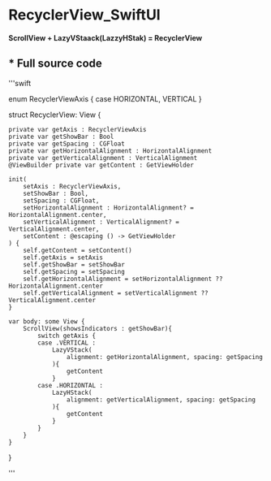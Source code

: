 # RecyclerView_SwiftUI
#### ScrollView + LazyVStaack(LazzyHStak) = RecyclerView

## * Full source code

'''swift

enum RecyclerViewAxis {
    case HORIZONTAL, VERTICAL
}

struct RecyclerView<GetViewHolder : View>: View {
    
    private var getAxis : RecyclerViewAxis
    private var getShowBar : Bool
    private var getSpacing : CGFloat
    private var getHorizontalAlignment : HorizontalAlignment
    private var getVerticalAlignment : VerticalAlignment
    @ViewBuilder private var getContent : GetViewHolder
    
    init(
        setAxis : RecyclerViewAxis,
        setShowBar : Bool,
        setSpacing : CGFloat,
        setHorizontalAlignment : HorizontalAlignment? = HorizontalAlignment.center,
        setVerticalAlignment : VerticalAlignment? = VerticalAlignment.center,
        setContent : @escaping () -> GetViewHolder
    ) {
        self.getContent = setContent()
        self.getAxis = setAxis
        self.getShowBar = setShowBar
        self.getSpacing = setSpacing
        self.getHorizontalAlignment = setHorizontalAlignment ?? HorizontalAlignment.center
        self.getVerticalAlignment = setVerticalAlignment ?? VerticalAlignment.center
    }
    
    var body: some View {
        ScrollView(showsIndicators : getShowBar){
            switch getAxis {
            case .VERTICAL :
                LazyVStack(
                    alignment: getHorizontalAlignment, spacing: getSpacing
                ){
                    getContent
                }
            case .HORIZONTAL :
                LazyHStack(
                    alignment: getVerticalAlignment, spacing: getSpacing
                ){
                    getContent
                }
            }
        }
    }
}
    
'''
